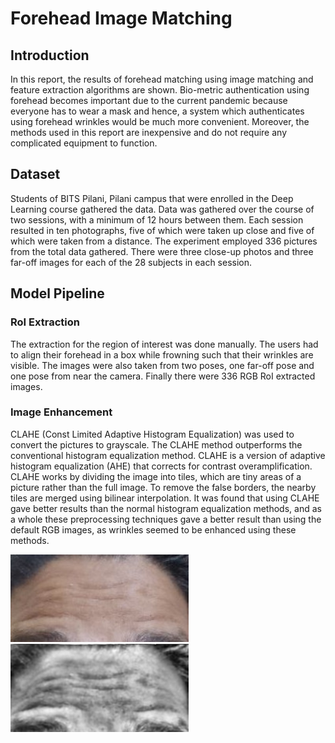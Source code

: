 # Forehead Image Matching
## Introduction
In this report, the results of forehead matching using image matching and feature extraction algorithms are shown. Bio-metric authentication using forehead becomes important due to the current pandemic because everyone has to wear a mask and hence, a system which authenticates using forehead wrinkles would be much more convenient. Moreover, the methods used in this report are inexpensive and do not require any complicated equipment to function.

## Dataset
Students of BITS Pilani, Pilani campus that were enrolled in the Deep Learning course gathered the data. Data was gathered over the course of two sessions, with a minimum of 12 hours between them. Each session resulted in ten photographs, five of which were taken up close and five of which were taken from a distance. The experiment employed 336 pictures from the total data gathered. There were three close-up photos and three far-off images for each of the 28 subjects in each session.

## Model Pipeline
### RoI Extraction
The extraction for the region of interest was done manually. The users had to align their forehead in a box while frowning such that their wrinkles are visible. The images were also taken from two poses, one far-off pose and one pose from near the camera. Finally there were 336 RGB RoI extracted images.

### Image Enhancement
CLAHE (Const Limited Adaptive Histogram Equalization) was used to convert the pictures to grayscale. The CLAHE method outperforms the conventional histogram equalization method. CLAHE is a version of adaptive histogram equalization (AHE) that corrects for contrast overamplification. CLAHE works by dividing the image into tiles, which are tiny areas of a picture rather than the full image. To remove the false borders, the nearby tiles are merged using bilinear interpolation. It was found that using CLAHE gave better results than the normal histogram equalization methods, and as a whole these preprocessing techniques gave a better result than using the default RGB images, as wrinkles seemed to be enhanced using these methods.

![before](Images/Img1.png) ![after](Images/img2.png)
